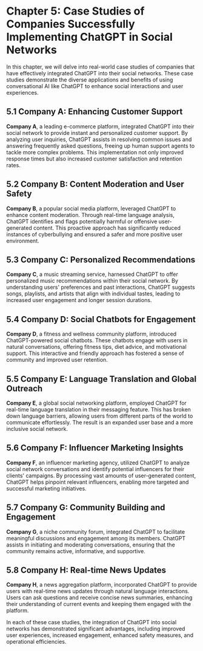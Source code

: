 Chapter 5: Case Studies of Companies Successfully Implementing ChatGPT in Social Networks
=========================================================================================

In this chapter, we will delve into real-world case studies of companies that have effectively integrated ChatGPT into their social networks. These case studies demonstrate the diverse applications and benefits of using conversational AI like ChatGPT to enhance social interactions and user experiences.

5.1 Company A: Enhancing Customer Support
-----------------------------------------

**Company A**, a leading e-commerce platform, integrated ChatGPT into their social network to provide instant and personalized customer support. By analyzing user inquiries, ChatGPT assists in resolving common issues and answering frequently asked questions, freeing up human support agents to tackle more complex problems. This implementation not only improved response times but also increased customer satisfaction and retention rates.

5.2 Company B: Content Moderation and User Safety
-------------------------------------------------

**Company B**, a popular social media platform, leveraged ChatGPT to enhance content moderation. Through real-time language analysis, ChatGPT identifies and flags potentially harmful or offensive user-generated content. This proactive approach has significantly reduced instances of cyberbullying and ensured a safer and more positive user environment.

5.3 Company C: Personalized Recommendations
-------------------------------------------

**Company C**, a music streaming service, harnessed ChatGPT to offer personalized music recommendations within their social network. By understanding users' preferences and past interactions, ChatGPT suggests songs, playlists, and artists that align with individual tastes, leading to increased user engagement and longer session durations.

5.4 Company D: Social Chatbots for Engagement
---------------------------------------------

**Company D**, a fitness and wellness community platform, introduced ChatGPT-powered social chatbots. These chatbots engage with users in natural conversations, offering fitness tips, diet advice, and motivational support. This interactive and friendly approach has fostered a sense of community and improved user retention.

5.5 Company E: Language Translation and Global Outreach
-------------------------------------------------------

**Company E**, a global social networking platform, employed ChatGPT for real-time language translation in their messaging feature. This has broken down language barriers, allowing users from different parts of the world to communicate effortlessly. The result is an expanded user base and a more inclusive social network.

5.6 Company F: Influencer Marketing Insights
--------------------------------------------

**Company F**, an influencer marketing agency, utilized ChatGPT to analyze social network conversations and identify potential influencers for their clients' campaigns. By processing vast amounts of user-generated content, ChatGPT helps pinpoint relevant influencers, enabling more targeted and successful marketing initiatives.

5.7 Company G: Community Building and Engagement
------------------------------------------------

**Company G**, a niche community forum, integrated ChatGPT to facilitate meaningful discussions and engagement among its members. ChatGPT assists in initiating and moderating conversations, ensuring that the community remains active, informative, and supportive.

5.8 Company H: Real-time News Updates
-------------------------------------

**Company H**, a news aggregation platform, incorporated ChatGPT to provide users with real-time news updates through natural language interactions. Users can ask questions and receive concise news summaries, enhancing their understanding of current events and keeping them engaged with the platform.

In each of these case studies, the integration of ChatGPT into social networks has demonstrated significant advantages, including improved user experiences, increased engagement, enhanced safety measures, and operational efficiencies.
